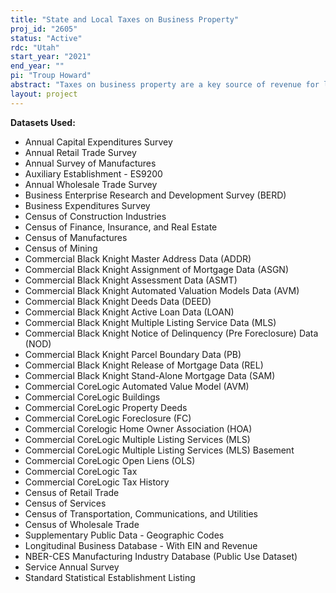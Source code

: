 ```yaml
---
title: "State and Local Taxes on Business Property"
proj_id: "2605"
status: "Active"
rdc: "Utah"
start_year: "2021"
end_year: ""
pi: "Troup Howard"
abstract: "Taxes on business property are a key source of revenue for local governments in the US, yet little is known about how these taxes affect economic activity. This project exploits large historical changes in tax legislation and regional institutional features of tax assessment in order to obtain shifts in taxation that are uncorrelated with business conditions. In conjunction with microdata on establishment-level outcomes from the U.S. Census Bureau, this variation will yield estimates of a range of business responses to taxes, including changes to wages, employment, revenue, prices, and location decisions. The central empirical design relies on merging an external dataset, comprised of publicly available regional property and transfer tax rates and parcel-level property records, to multiple U.S. Census Bureau datasets, including the County Business Patterns Business Register, the Longitudinal Business Database, and the Economic Census. This linkage will permit estimation of establishment-level event-study models as well as comparisons between Census records and the external data. This study will yield the first rigorous empirical estimates of responses to taxes on business property. These estimates are key for understanding the economic incidence of a funding source which, at $500 billion, represents approximately one-third of aggregate state and local tax revenue."
layout: project
---
```


**Datasets Used:**

  - Annual Capital Expenditures Survey 
  - Annual Retail Trade Survey 
  - Annual Survey of Manufactures 
  - Auxiliary Establishment - ES9200 
  - Annual Wholesale Trade Survey 
  - Business Enterprise Research and Development Survey (BERD) 
  - Business Expenditures Survey 
  - Census of Construction Industries 
  - Census of Finance, Insurance, and Real Estate 
  - Census of Manufactures 
  - Census of Mining 
  - Commercial Black Knight Master Address Data (ADDR) 
  - Commercial Black Knight Assignment of Mortgage Data (ASGN) 
  - Commercial Black Knight Assessment Data (ASMT) 
  - Commercial Black Knight Automated Valuation Models Data (AVM) 
  - Commercial Black Knight Deeds Data (DEED) 
  - Commercial Black Knight Active Loan Data (LOAN) 
  - Commercial Black Knight Multiple Listing Service Data (MLS) 
  - Commercial Black Knight Notice of Delinquency (Pre Foreclosure) Data (NOD) 
  - Commercial Black Knight Parcel Boundary Data (PB) 
  - Commercial Black Knight Release of Mortgage Data (REL) 
  - Commercial Black Knight Stand-Alone Mortgage Data (SAM) 
  - Commercial CoreLogic Automated Value Model (AVM) 
  - Commercial CoreLogic Buildings 
  - Commercial CoreLogic Property Deeds 
  - Commercial CoreLogic Foreclosure (FC) 
  - Commercial Corelogic Home Owner Association (HOA) 
  - Commercial CoreLogic Multiple Listing Services (MLS) 
  - Commercial CoreLogic Multiple Listing Services (MLS) Basement 
  - Commercial CoreLogic Open Liens (OLS) 
  - Commercial CoreLogic Tax 
  - Commercial CoreLogic Tax History 
  - Census of Retail Trade 
  - Census of Services 
  - Census of Transportation, Communications, and Utilities 
  - Census of Wholesale Trade 
  - Supplementary Public Data - Geographic Codes 
  - Longitudinal Business Database - With EIN and Revenue 
  - NBER-CES Manufacturing Industry Database (Public Use Dataset) 
  - Service Annual Survey 
  - Standard Statistical Establishment Listing 

